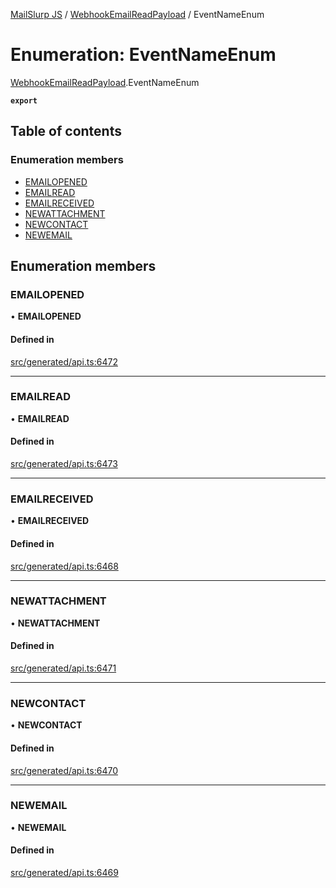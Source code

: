 [MailSlurp JS](../README.md) / [WebhookEmailReadPayload](../modules/WebhookEmailReadPayload.md) / EventNameEnum

# Enumeration: EventNameEnum

[WebhookEmailReadPayload](../modules/WebhookEmailReadPayload.md).EventNameEnum

**`export`**

## Table of contents

### Enumeration members

- [EMAILOPENED](WebhookEmailReadPayload.EventNameEnum.md#emailopened)
- [EMAILREAD](WebhookEmailReadPayload.EventNameEnum.md#emailread)
- [EMAILRECEIVED](WebhookEmailReadPayload.EventNameEnum.md#emailreceived)
- [NEWATTACHMENT](WebhookEmailReadPayload.EventNameEnum.md#newattachment)
- [NEWCONTACT](WebhookEmailReadPayload.EventNameEnum.md#newcontact)
- [NEWEMAIL](WebhookEmailReadPayload.EventNameEnum.md#newemail)

## Enumeration members

### EMAILOPENED

• **EMAILOPENED**

#### Defined in

[src/generated/api.ts:6472](https://github.com/mailslurp/mailslurp-client/blob/20b4039/src/generated/api.ts#L6472)

___

### EMAILREAD

• **EMAILREAD**

#### Defined in

[src/generated/api.ts:6473](https://github.com/mailslurp/mailslurp-client/blob/20b4039/src/generated/api.ts#L6473)

___

### EMAILRECEIVED

• **EMAILRECEIVED**

#### Defined in

[src/generated/api.ts:6468](https://github.com/mailslurp/mailslurp-client/blob/20b4039/src/generated/api.ts#L6468)

___

### NEWATTACHMENT

• **NEWATTACHMENT**

#### Defined in

[src/generated/api.ts:6471](https://github.com/mailslurp/mailslurp-client/blob/20b4039/src/generated/api.ts#L6471)

___

### NEWCONTACT

• **NEWCONTACT**

#### Defined in

[src/generated/api.ts:6470](https://github.com/mailslurp/mailslurp-client/blob/20b4039/src/generated/api.ts#L6470)

___

### NEWEMAIL

• **NEWEMAIL**

#### Defined in

[src/generated/api.ts:6469](https://github.com/mailslurp/mailslurp-client/blob/20b4039/src/generated/api.ts#L6469)
